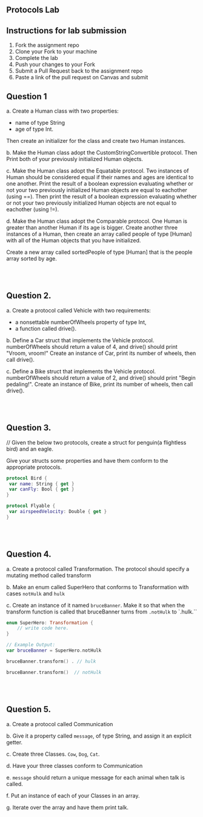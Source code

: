
## Protocols Lab

## Instructions for lab submission

1. Fork the assignment repo
1. Clone your Fork to your machine
1. Complete the lab
1. Push your changes to your Fork
1. Submit a Pull Request back to the assignment repo
1. Paste a link of the pull request on Canvas and submit

## Question 1

a. Create a Human class with two properties: 
- name of type String
- age of type Int.

Then create an initializer for the class and create two Human instances.

b. Make the Human class adopt the CustomStringConvertible protocol. Then Print both of your previously initialized
Human objects.

c. Make the Human class adopt the Equatable protocol. Two instances of Human should be considered equal
if their names and ages are identical to one another. Print the result of a boolean expression
evaluating whether or not your two previously initialized Human objects are equal to eachother
(using ==). Then print the result of a boolean expression evaluating whether or not your two
previously initialized Human objects are not equal to eachother (using !=).

d. Make the Human class adopt the Comparable protocol. One Human is greater than another Human if its age is bigger. Create another
three instances of a Human, then create an array called people of type [Human] with all of the
Human objects that you have initialized.

Create a new array called sortedPeople of type [Human] that is the people array sorted by age.

</br> </br>


## Question 2.

a. Create a protocol called Vehicle with two requirements:
- a nonsettable numberOfWheels property of type Int,
- a function called drive().

b. Define a Car struct that implements the Vehicle protocol. numberOfWheels should return a value of 4,
and drive() should print "Vroom, vroom!" Create an instance of Car, print its number of wheels,
then call drive().

c. Define a Bike struct that implements the Vehicle protocol. numberOfWheels should return a value of 2,
and drive() should print "Begin pedaling!". Create an instance of Bike, print its number of wheels,
then call drive().

</br> </br>


## Question 3.
// Given the below two protocols, create a struct for penguin(a flightless bird) and an eagle.

Give your structs some properties and have them conform to the appropriate protocols.

```swift
protocol Bird {
 var name: String { get }
 var canFly: Bool { get }
}

protocol Flyable {
 var airspeedVelocity: Double { get }
}
```

</br> </br>

## Question 4.

a. Create a protocol called Transformation.  The protocol should specify a mutating method called transform

b. Make an enum called SuperHero that conforms to Transformation with cases `notHulk` and `hulk`

c. Create an instance of it named `bruceBanner`. Make it so that when the transform function is called that bruceBanner turns from
`.notHulk` to `.hulk.``

```swift
enum SuperHero: Transformation {
    // write code here.
}

// Example Output:
var bruceBanner = SuperHero.notHulk

bruceBanner.transform() . // hulk

bruceBanner.transform()  // notHulk
```

</br> </br>


## Question 5.

a. Create a protocol called Communication

b. Give it a property called `message`, of type String, and assign it an explicit getter.

c. Create three Classes. `Cow`, `Dog`, `Cat`.

d. Have your three classes conform to Communication

e. `message` should return a unique message for each animal when talk is called.

f. Put an instance of each of your Classes in an array.

g. Iterate over the array and have them print talk.
